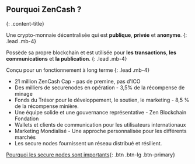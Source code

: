 ## Pourquoi ZenCash ?
{: .content-title}

Une crypto-monnaie décentralisée qui est **publique**, **privée** et **anonyme**.
{: .lead .mb-4}

Possède sa propre blockchain et est utilisée pour **les transactions**, **les communications** et **la publication**.
{: .lead .mb-4}

Conçu pour un fonctionnement à long terme
{: .lead .mb-4}

- 21 million ZenCash Cap - pas de premine, pas d'ICO
- Des milliers de securenodes en opération - 3,5% de la récompense de minage
- Fonds du Trésor pour le développement, le soutien, le marketing - 8,5 % de la récompense minière.
- Une équipe solide et une gouvernance représentative - Zen Blockchain Fondation
- Wallets et clients de communication pour les utilisateurs internationaux
- Marketing Mondialisé - Une approche personnalisée pour les différents marchés
- Les secure nodes fournissent un réseau distribué et résilient.

[Pourquoi les secure nodes sont importants](https://blog.zensystem.io/secure-nodes-why-are-they-important/){: .btn .btn-lg .btn-primary}
